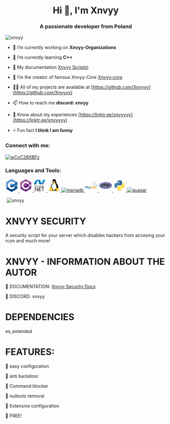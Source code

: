 <h1 align="center">Hi 👋, I'm Xnvyy</h1>
<h3 align="center">A passionate developer from Poland</h3>

<p align="left"> <img src="https://komarev.com/ghpvc/?username=xnvyy&label=Profile%20views&color=0e75b6&style=flat" alt="xnvyy" /> </p>

- 🔭 I’m currently working on **Xnvyy-Organizations**

- 🌱 I’m currently learning **C++**

- 👯 My documentation [Xnvyy Scripts](https://xnvyy-scripts.gitbook.io/home-xnvyyscripts/))

- 🤝 I’m the creator of famous Xnvyy-Core [Xnvyy-core](https://github.com/Xnvyyy/core)

- 👨‍💻 All of my projects are available at [https://github.com/Xnvyyy](https://github.com/Xnvyyy)

- 📫 How to reach me **discord: xnvyy**

- 📄 Know about my experiences [https://linktr.ee/xnvyyyy](https://linktr.ee/xnvyyyy)

- ⚡ Fun fact **I think I am funny**

<h3 align="left">Connect with me:</h3>
<p align="left">
<a href="https://discord.gg/wCvC28XBFz" target="blank"><img align="center" src="https://raw.githubusercontent.com/rahuldkjain/github-profile-readme-generator/master/src/images/icons/Social/discord.svg" alt="wCvC28XBFz" height="30" width="40" /></a>
</p>

<h3 align="left">Languages and Tools:</h3>
<p align="left"> <a href="https://www.w3schools.com/cpp/" target="_blank" rel="noreferrer"> <img src="https://raw.githubusercontent.com/devicons/devicon/master/icons/cplusplus/cplusplus-original.svg" alt="cplusplus" width="40" height="40"/> </a> <a href="https://www.w3schools.com/cs/" target="_blank" rel="noreferrer"> <img src="https://raw.githubusercontent.com/devicons/devicon/master/icons/csharp/csharp-original.svg" alt="csharp" width="40" height="40"/> </a> <a href="https://dotnet.microsoft.com/" target="_blank" rel="noreferrer"> <img src="https://raw.githubusercontent.com/devicons/devicon/master/icons/dot-net/dot-net-original-wordmark.svg" alt="dotnet" width="40" height="40"/> </a> <a href="https://www.linux.org/" target="_blank" rel="noreferrer"> <img src="https://raw.githubusercontent.com/devicons/devicon/master/icons/linux/linux-original.svg" alt="linux" width="40" height="40"/> </a> <a href="https://mariadb.org/" target="_blank" rel="noreferrer"> <img src="https://www.vectorlogo.zone/logos/mariadb/mariadb-icon.svg" alt="mariadb" width="40" height="40"/> </a> <a href="https://www.mysql.com/" target="_blank" rel="noreferrer"> <img src="https://raw.githubusercontent.com/devicons/devicon/master/icons/mysql/mysql-original-wordmark.svg" alt="mysql" width="40" height="40"/> </a> <a href="https://www.php.net" target="_blank" rel="noreferrer"> <img src="https://raw.githubusercontent.com/devicons/devicon/master/icons/php/php-original.svg" alt="php" width="40" height="40"/> </a> <a href="https://www.python.org" target="_blank" rel="noreferrer"> <img src="https://raw.githubusercontent.com/devicons/devicon/master/icons/python/python-original.svg" alt="python" width="40" height="40"/> </a> <a href="https://quasar.dev/" target="_blank" rel="noreferrer"> <img src="https://cdn.quasar.dev/logo/svg/quasar-logo.svg" alt="quasar" width="40" height="40"/> </a> </p>

<p>&nbsp;<img align="center" src="https://github-readme-stats.vercel.app/api?username=xnvyy&show_icons=true&locale=en" alt="xnvyy" /></p>

# XNVYY SECURITY
A security script for your server which disables hackers from accesing your rcon and much more!

# XNVYY - INFORMATION ABOUT THE AUTOR

💜 DOCUMENTATION: [Xnvyy Security Docs](https://xnvyy-scripts.gitbook.io/xnvyy-security/)

💜 DISCORD: xnvyy


# DEPENDENCIES

es_extended


# FEATURES:


🤍 easy configuration

🤍 anti backdoor

🤍 Command blocker

🤍 nuitools removal

🤍 Extensive configuration

🤍 FREE!
